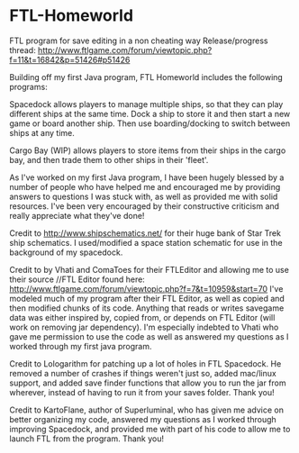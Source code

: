 FTL-Homeworld
=============

FTL program for save editing in a non cheating way
Release/progress thread: http://www.ftlgame.com/forum/viewtopic.php?f=11&t=16842&p=51426#p51426

Building off my first Java program, FTL Homeworld includes the following programs:

Spacedock allows players to manage multiple ships, so that they can play different ships at the same time. Dock a ship to store it and then start a new game or board another ship. Then use boarding/docking to switch between ships at any time.

Cargo Bay (WIP) allows players to store items from their ships in the cargo bay, and then trade them to other ships in their 'fleet'.


As I've worked on my first Java program, I have been hugely blessed by a number of people who have helped me and encouraged me by providing answers to questions I was stuck with, as well as provided me with solid resources. I've been very encouraged by their constructive criticism and really appreciate what they've done!

Credit to http://www.shipschematics.net/ for their huge bank of Star Trek ship schematics. I used/modified a space station schematic for use in the background of my spacedock.

Credit to by Vhati and ComaToes for their FTLEditor and allowing me to use their source //FTL Editor found here: http://www.ftlgame.com/forum/viewtopic.php?f=7&t=10959&start=70 I've modeled much of my program after their FTL Editor, as well as copied and then modified chunks of its code. Anything that reads or writes savegame data was either inspired by, copied from, or depends on FTL Editor (will work on removing jar dependency). I'm especially indebted to Vhati who gave me permission to use the code as well as answered my questions as I worked through my first java program.

Credit to Lologarithm for patching up a lot of holes in FTL Spacedock. He removed a number of crashes if things weren't just so, added mac/linux support, and added save finder functions that allow you to run the jar from wherever, instead of having to run it from your saves folder. Thank you!

Credit to KartoFlane, author of Superluminal, who has given me advice on better organizing my code, answered my questions as I worked through improving Spacedock, and provided me with part of his code to allow me to launch FTL from the program. Thank you!
